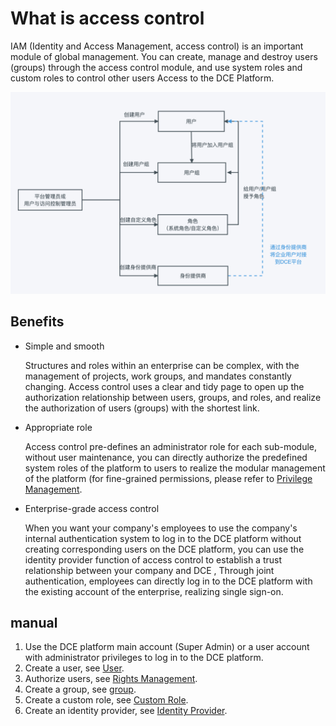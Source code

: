# What is access control

IAM (Identity and Access Management, access control) is an important module of global management. You can create, manage and destroy users (groups) through the access control module, and use system roles and custom roles to control other users Access to the DCE Platform.

![IAM definition](../../images/iam.png)

## Benefits

- Simple and smooth

    Structures and roles within an enterprise can be complex, with the management of projects, work groups, and mandates constantly changing. Access control uses a clear and tidy page to open up the authorization relationship between users, groups, and roles, and realize the authorization of users (groups) with the shortest link.

- Appropriate role

    Access control pre-defines an administrator role for each sub-module, without user maintenance, you can directly authorize the predefined system roles of the platform to users to realize the modular management of the platform (for fine-grained permissions, please refer to [Privilege Management](../01UserandAccess/Role.md).

- Enterprise-grade access control

    When you want your company's employees to use the company's internal authentication system to log in to the DCE platform without creating corresponding users on the DCE platform, you can use the identity provider function of access control to establish a trust relationship between your company and DCE , Through joint authentication, employees can directly log in to the DCE platform with the existing account of the enterprise, realizing single sign-on.

## manual

1. Use the DCE platform main account (Super Admin) or a user account with administrator privileges to log in to the DCE platform.
2. Create a user, see [User](User.md).
3. Authorize users, see [Rights Management](Role.md).
4. Create a group, see [group](Group.md).
5. Create a custom role, see [Custom Role](Role.md).
6. Create an identity provider, see [Identity Provider](idprovider.md).